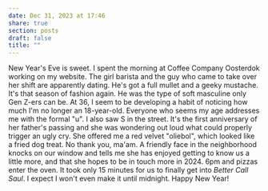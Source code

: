 ```yaml
---
date: Dec 31, 2023 at 17:46
share: true
section: posts
draft: false
title: ""
---
```



New Year's Eve is sweet. I spent the morning at Coffee Company Oosterdok working on my website. The girl barista and the guy who came to take over her shift are apparently dating. He's got a full mullet and a geeky mustache. It's that season of fashion again. He was the type of soft masculine only Gen Z-ers can be. At 36, I seem to be developing a habit of noticing how much I'm no longer an 18-year-old. Everyone who seems my age addresses me with the formal "u". I also saw S in the street. It's the first anniversary of her father's passing and she was wondering out loud what could properly trigger an ugly cry. She offered me a red velvet "oliebol", which looked like a fried dog treat. No thank you, ma'am. A friendly face in the neighborhood knocks on our window and tells me she has enjoyed getting to know us a little more, and that she hopes to be in touch more in 2024. 6pm and pizzas enter the oven. It took only 15 minutes for us to finally get into _Better Call Saul_. I expect I won't even make it until midnight. Happy New Year!
